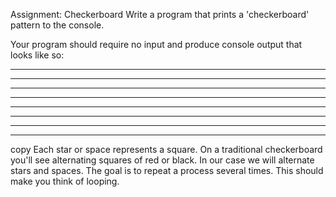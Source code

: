 Assignment: Checkerboard
Write a program that prints a 'checkerboard' pattern to the console.

Your program should require no input and produce console output that looks like so:

* * * *
 * * * *
* * * *
 * * * *
* * * *
 * * * *
* * * *
 * * * *
copy
Each star or space represents a square. On a traditional checkerboard you'll see alternating squares of red or black. In our case we will alternate stars and spaces. The goal is to repeat a process several times. This should make you think of looping.